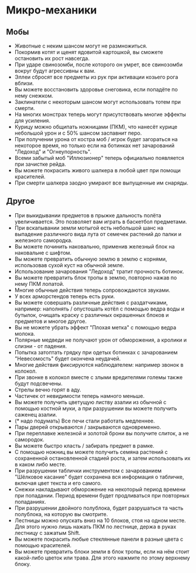 # Микро-механики

## Мобы

- Животные с неким шансом могут не размножиться.
- Покормив котят и щенят ядовитой картошкой, вы сможете остановить их рост навсегда.
- При ударе свинозомби, после которого он умрет, все свинозомби вокруг будут агрессивны к вам.
- Эллеи сбросят все предметы из рук при активации козьего рога вблизи.
- Вы можете восстановить здоровье снеговика, если попадёте по нему снежком.
- Заклинатели с некоторым шансом могут использовать тотем при смерти.
- На многих монстрах теперь могут присутствовать многие эффекты для усиления.
- Курицу можно общипать ножницами (ПКМ), что нанесёт курице небольшой урон и с 50% шансом заспавнит перо.
- При получении урона от костра моб / игрок будет загораться на некоторое время, но только если на ботинках нет зачарований "Ледоход" и "Огнеупорность".
- Всеми забытый моб "Иллюзионер" теперь официально появляется при зачистке рейда.
- Вы можете покрасить живого шалкера в любой цвет при помощи красителей.
- При смерти шалкера заодно умирают все выпущенные им снаряды.

## Другое

- При выкидывании предметов в прыжке дальность полёта увеличивается. Это позволяет вам играть в баскетбол предметами.
- При вскапывании земли мотыгой есть небольшой шанс на выпадение различного вида лута от семечек растений до палки и железного самородка.
- Вы можете починить наковальню, применив железный блок на наковальне с шифтом. 
- Вы можете превратить обычную землю в землю с корнями, использовав сухой куст на обычной земле.
- Использование зачарования "Ледоход" тратит прочность ботинок.
- Вы можете превратить блок тропы в землю, повторно нажав по нему ПКМ лопатой.
- Многие обычные действия теперь сопровождаются звуками.
- У всех арморстендов теперь есть руки.
- Вы можете совершать различные действия с раздатчиками, например: наполнять / опустошать котёл с помощью ведра воды и бутылок, очищать краску с различных окрашенных блоков и предметов и многое другое.
- Вы не можете убрать эффект "Плохая метка" с помощью ведра молока.
- Полярные медведи не получают урон от обморожения, а кролики и слизни - от падения.
- Попытка затоптать грядку при одетых ботинках с зачарованием "Невесомость" будет окончена неудачей.
- Многие действия фиксируются наблюдателем: например звонок в колокол.
- При звонке в колокол вместе с злыми вредителями големы также будут подсвечены.
- Стрелы вечно горят в аду.
- Частичек от невидимости теперь намного меньше.
- Вы можете получить цветущую листву азалии из обычной с помощью костной муки, а при разрушении вы можете получить саженец азалии.
- (* надо подумать) Все печи стали работать медленнее.
- Пары дверей открываются / закрываются одновременно.
- При переплавке железной и золотой брони вы получите слиток, а не самородок.
- Вы можете быстро класть / забирать предмет в рамке.
- С помощью ножниц вы можете получить семяна растений с сохраненной остановленной стадией роста, и затем использовать их в каком либо месте.
- При разрушении таблички инструментом с зачарованием "Шёлковое касание" будет сохранена вся информация о табличке, включая цвет текста и его самого.
- Снежки накладывают обморожение на некоторый период времени при попадании. Период времени будет продливаться при повторных попаданиях.
- При разрушении двойного полублока, будет разрушаться та часть полублока, на которую вы смотрите.
- Лестницы можно опускать вниз на 10 блоков, стоя на одном месте. Для этого нужно лишь нажать ПКМ по лестнице, держа в руках лестницу с зажатым Shift.
- Вы можете покрасить любые стеклянные панели в разные цвета с помощью красителей.
- Вы можете превратить блоки земли в блок тропы, если на нём стоит какой-либо цветок или трава. Для этого нажмите по этому верхнему блоку.
